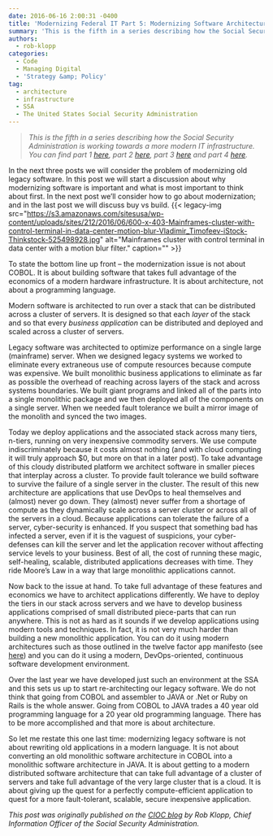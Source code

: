 ```yaml
---
date: 2016-06-16 2:00:31 -0400
title: 'Modernizing Federal IT Part 5: Modernizing Software Architecture'
summary: 'This is the fifth in a series describing how the Social Security Administration is working towards a more modern IT infrastructure. You can find part 1 here, part 2 here, part 3 here and part 4 here. In the next three posts we will consider the problem of modernizing old legacy software. In this post we will start a'
authors:
  - rob-klopp
categories:
  - Code
  - Managing Digital
  - 'Strategy &amp; Policy'
tag:
  - architecture
  - infrastructure
  - SSA
  - The United States Social Security Administration
---
```


> _This is the fifth in a series describing how the Social Security Administration is working towards a more modern IT infrastructure. You can find part 1 [here](https://cio.gov/modernizing-federal-it-part-1-catching-up-and-jumping-ahead/), part 2 [here](https://cio.gov/modernizing-federal-it-part-2-the-gravity-of-ip/), part 3 [here](https://cio.gov/modernizing-federal-it-part-3-teasing-apart-the-problem/) and part 4 [here](https://cio.gov/modernizing-federal-it-part-4-building-a-modern-data-foundation/)._

In the next three posts we will consider the problem of modernizing old legacy software. In this post we will start a discussion about why modernizing software is important and what is most important to think about first. In the next post we’ll consider how to go about modernization; and in the last post we will discuss buy vs build. {{< legacy-img src="https://s3.amazonaws.com/sitesusa/wp-content/uploads/sites/212/2016/06/600-x-403-Mainframes-cluster-with-control-terminal-in-data-center-motion-blur-Vladimir_Timofeev-iStock-Thinkstock-525498928.jpg" alt="Mainframes cluster with control terminal in data center with a motion blur filter." caption="" >}} 

To state the bottom line up front – the modernization issue is not about COBOL. It is about building software that takes full advantage of the economics of a modern hardware infrastructure. It is about architecture, not about a programming language.

Modern software is architected to run over a stack that can be distributed across a cluster of servers. It is designed so that each _layer_ of the stack and so that every _business application_ can be distributed and deployed and scaled across a cluster of servers.

Legacy software was architected to optimize performance on a single large (mainframe) server. When we designed legacy systems we worked to eliminate every extraneous use of compute resources because compute was expensive. We built monolithic business applications to eliminate as far as possible the overhead of reaching across layers of the stack and across systems boundaries. We built giant programs and linked all of the parts into a single monolithic package and we then deployed all of the components on a single server. When we needed fault tolerance we built a mirror image of the monolith and synced the two images.

Today we deploy applications and the associated stack across many tiers, n-tiers, running on very inexpensive commodity servers. We use compute indiscriminately because it costs almost nothing (and with cloud computing it will truly approach $0, but more on that in a later post). To take advantage of this cloudy distributed platform we architect software in smaller pieces that interplay across a cluster. To provide fault tolerance we build software to survive the failure of a single server in the cluster. The result of this new architecture are applications that use DevOps to heal themselves and (almost) never go down. They (almost) never suffer from a shortage of compute as they dynamically scale across a server cluster or across all of the servers in a cloud. Because applications can tolerate the failure of a server, cyber-security is enhanced. If you suspect that something bad has infected a server, even if it is the vaguest of suspicions, your cyber-defenses can kill the server and let the application recover without affecting service levels to your business. Best of all, the cost of running these magic, self-healing, scalable, distributed applications decreases with time. They ride Moore’s Law in a way that large monolithic applications cannot.

Now back to the issue at hand. To take full advantage of these features and economics we have to architect applications differently. We have to deploy the tiers in our stack across servers and we have to develop business applications comprised of small distributed piece-parts that can run anywhere. This is not as hard as it sounds if we develop applications using modern tools and techniques. In fact, it is not very much harder than building a new monolithic application. You can do it using modern architectures such as those outlined in the twelve factor app manifesto (see [here](http://12factor.net/)) and you can do it using a modern, DevOps-oriented, continuous software development environment.

Over the last year we have developed just such an environment at the SSA and this sets us up to start re-architecting our legacy software. We do not think that going from COBOL and assembler to JAVA or .Net or Ruby on Rails is the whole answer. Going from COBOL to JAVA trades a 40 year old programming language for a 20 year old programming language. There has to be more accomplished and that more is about architecture.

So let me restate this one last time: modernizing legacy software is not about rewriting old applications in a modern language. It is not about converting an old monolithic software architecture in COBOL into a monolithic software architecture in JAVA. It is about getting to a modern distributed software architecture that can take full advantage of a cluster of servers and take full advantage of the very large cluster that is a cloud. It is about giving up the quest for a perfectly compute-efficient application to quest for a more fault-tolerant, scalable, secure inexpensive application.

_This post was originally published on the [CIOC blog](https://cio.gov/cioc-blog/) by Rob Klopp, Chief Information Officer of the Social Security Administration._